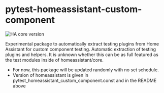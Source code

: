 # pytest-homeassistant-custom-component

![HA core version](https://img.shields.io/static/v1?label=HA+core+version&message=0.116.0.dev0&labelColor=blue)

Experimental package to automatically extract testing plugins from Home Assistant for custom component testing. Automatic extraction of testing plugins and helpers. It is unknown whether this can be as full featured as the test modules inside of homeassistant/core.

* For now, this package will be updated randomly with no set schedule.
* Version of homeassistant is given in pytest_homeassistant_custom_component.const and in the README above
